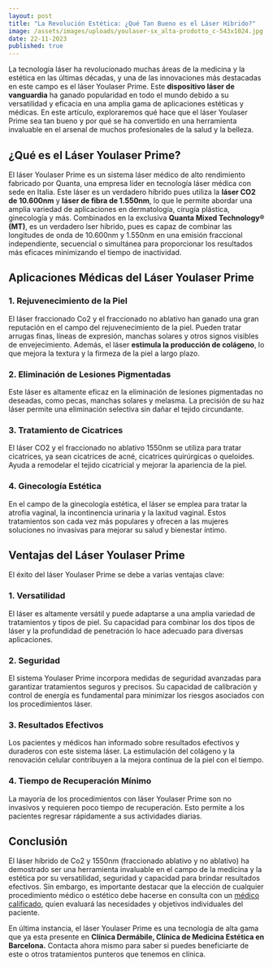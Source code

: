 ```yaml
---
layout: post
title: "La Revolución Estética: ¿Qué Tan Bueno es el Láser Híbrido?"
image: /assets/images/uploads/youlaser-sx_alta-prodotto_c-543x1024.jpg
date: 22-11-2023
published: true
---
```

La tecnología láser ha revolucionado muchas áreas de la medicina y la estética en las últimas décadas, y una de las innovaciones más destacadas en este campo es el láser Youlaser Prime. Este **dispositivo láser de vanguardia** ha ganado popularidad en todo el mundo debido a su versatilidad y eficacia en una amplia gama de aplicaciones estéticas y médicas. En este artículo, exploraremos qué hace que el láser Youlaser Prime sea tan bueno y por qué se ha convertido en una herramienta invaluable en el arsenal de muchos profesionales de la salud y la belleza.

## ¿Qué es el Láser Youlaser Prime?

El láser Youlaser Prime es un sistema láser médico de alto rendimiento fabricado por Quanta, una empresa líder en tecnología láser médica con sede en Italia. Este láser es un verdadero híbrido pues utiliza la **láser CO2 de 10.600nm** y **láser de fibra de 1.550nm**, lo que le permite abordar una amplia variedad de aplicaciones en dermatología, cirugía plástica, ginecología  y más. Combinados en la exclusiva **Quanta Mixed Technology® (MT)**, es un verdadero lser hibrido, pues es capaz de combinar las longitudes de onda de 10.600nm y 1.550nm en una emisión fraccional independiente, secuencial o simultánea para proporcionar los resultados más eficaces minimizando el tiempo de inactividad. 

## Aplicaciones Médicas del Láser Youlaser Prime

### 1. Rejuvenecimiento de la Piel

El láser fraccionado Co2 y el fraccionado no ablativo  han ganado una gran reputación en el campo del rejuvenecimiento de la piel. Pueden tratar arrugas finas, líneas de expresión, manchas solares y otros signos visibles de envejecimiento. Además, el láser **estimula la producción de colágeno**, lo que mejora la textura y la firmeza de la piel a largo plazo.

### 2. Eliminación de Lesiones Pigmentadas

Este láser es altamente eficaz en la eliminación de lesiones pigmentadas no deseadas, como pecas, manchas solares y melasma. La precisión de su haz láser permite una eliminación selectiva sin dañar el tejido circundante.

### 3. Tratamiento de Cicatrices

El láser CO2 y el fraccionado no ablativo 1550nm se utiliza para tratar cicatrices, ya sean cicatrices de acné, cicatrices quirúrgicas o queloides. Ayuda a remodelar el tejido cicatricial y mejorar la apariencia de la piel.

### 4. Ginecología Estética

En el campo de la ginecología estética, el láser  se emplea para tratar la atrofia vaginal, la incontinencia urinaria y la laxitud vaginal. Estos tratamientos son cada vez más populares y ofrecen a las mujeres soluciones no invasivas para mejorar su salud y bienestar íntimo.

## Ventajas del Láser Youlaser Prime

El éxito del láser Youlaser Prime se debe a varias ventajas clave:

### 1. Versatilidad

El láser es altamente versátil y puede adaptarse a una amplia variedad de tratamientos y tipos de piel. Su capacidad para combinar los dos tipos de láser y la profundidad de penetración lo hace adecuado para diversas aplicaciones.

### 2. Seguridad

El sistema Youlaser Prime incorpora medidas de seguridad avanzadas para garantizar tratamientos seguros y precisos. Su capacidad de calibración y control de energía es fundamental para minimizar los riesgos asociados con los procedimientos láser.

### 3. Resultados Efectivos

Los pacientes y médicos han informado sobre resultados efectivos y duraderos con este sistema láser. La estimulación del colágeno y la renovación celular contribuyen a la mejora continua de la piel con el tiempo.

### 4. Tiempo de Recuperación Mínimo

La mayoría de los procedimientos con láser Youlaser Prime son no invasivos y requieren poco tiempo de recuperación. Esto permite a los pacientes regresar rápidamente a sus actividades diarias.

## Conclusión

El láser híbrido de Co2 y 1550nm (fraccionado ablativo y no ablativo) ha demostrado ser una herramienta invaluable en el campo de la medicina y la estética por su versatilidad, seguridad y capacidad para brindar resultados efectivos. Sin embargo, es importante destacar que la elección de cualquier procedimiento médico o estético debe hacerse en consulta con un [médico calificado](https://www.dermabile.es/vanessa-martins), quien evaluará las necesidades y objetivos individuales del paciente.

En última instancia, el láser Youlaser Prime es una tecnología de alta gama que ya esta presente en **Clínica Dermábile, Clínica de Medicina Estética en Barcelona.** Contacta ahora mismo para saber si puedes beneficiarte de este o otros tratamientos punteros que tenemos en clínica.